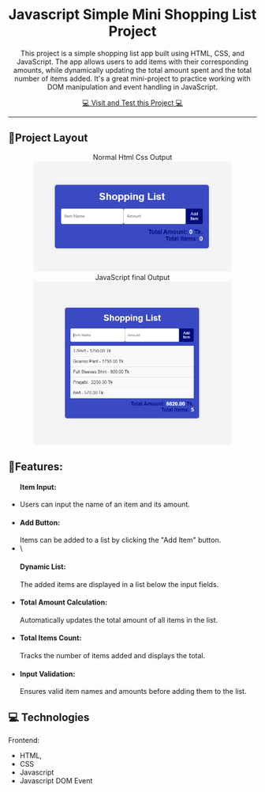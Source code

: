 <h1 align="center">Javascript Simple Mini Shopping List Project</h1>

<p align="center">This project is a simple shopping list app built using HTML, CSS, and JavaScript. The app allows users to add items with their corresponding amounts, while dynamically updating the total amount spent and the total number of items added. It's a great mini-project to practice working with DOM manipulation and event handling in JavaScript. </p>
<p align="center">
    <a href="https://rehan606.github.io/JavaScript-Shopping-List-Mini-Project-/ ">💻 Visit and Test this Project 💻 </a>
</p> 
<hr>


<h2 id="layout">🎨Project Layout</h2>

<p align="center">
<span>Normal Html Css Output</span>
<br>
<img src="https://github.com/rehan606/JavaScript-Shopping-List-Mini-Project-/blob/main/Project-image/Normal.png?raw=true" border="0" width="400px">
<br>
<span>JavaScript final Output</span>
<br>
<img src="https://github.com/rehan606/JavaScript-Shopping-List-Mini-Project-/blob/main/Project-image/Output.png?raw=true" border="0" width="400px">

</p>

<h2>🎨Features:</h2>
<ul>
  <h4>Item Input:</h4>
  <li> Users can input the name of an item and its amount.</li>
  
 
  <li> <h4>Add Button:</h4> Items can be added to a list by clicking the "Add Item" button.</li>
  
  
  <li>\<h4>Dynamic List:</h4> The added items are displayed in a list below the input fields.</li>
  
  
  <li> <h4>Total Amount Calculation:</h4> Automatically updates the total amount of all items in the list.</li>
  
  
  <li> <h4>Total Items Count: </h4> Tracks the number of items added and displays the total.</li>
  
  
  <li> <h4>Input Validation:</h4> Ensures valid item names and amounts before adding them to the list.</li>
</ul>

<h2 id="technologies">💻 Technologies</h2>

Frontend: 
- HTML, 
- CSS
- Javascript
- Javascript DOM Event


